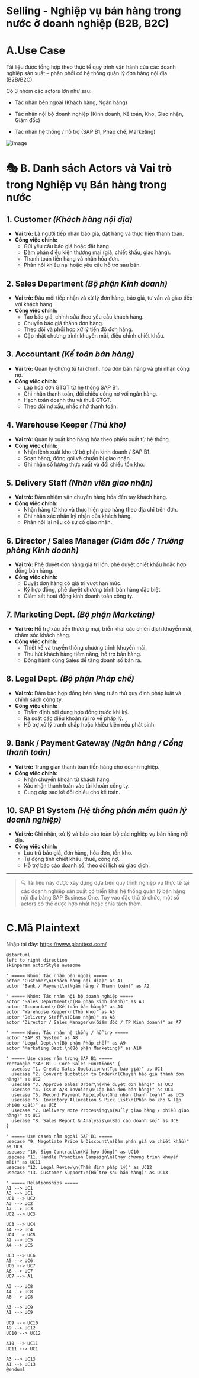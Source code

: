 # Selling - Nghiệp vụ bán hàng trong nước ở doanh nghiệp (B2B, B2C)
# A.Use Case

Tài liệu được tổng hợp theo thực tế quy trình vận hành của các doanh nghiệp sản xuất – phân phối có hệ thống quản lý đơn hàng nội địa (B2B/B2C).

Có 3 nhóm các actors lớn như sau:

- Tác nhân bên ngoài (Khách hàng, Ngân hàng)

- Tác nhân nội bộ doanh nghiệp (Kinh doanh, Kế toán, Kho, Giao nhận, Giám đốc)

- Tác nhân hệ thống / hỗ trợ (SAP B1, Pháp chế, Marketing)

![image](https://github.com/user-attachments/assets/289be98b-0488-4716-8803-d1c10d16c571)

# 🎭 B. Danh sách Actors và Vai trò trong Nghiệp vụ Bán hàng trong nước

## 1. **Customer** *(Khách hàng nội địa)*

- **Vai trò:** Là người tiếp nhận báo giá, đặt hàng và thực hiện thanh toán.
- **Công việc chính:**
  - Gửi yêu cầu báo giá hoặc đặt hàng.
  - Đàm phán điều kiện thương mại (giá, chiết khấu, giao hàng).
  - Thanh toán tiền hàng và nhận hóa đơn.
  - Phản hồi khiếu nại hoặc yêu cầu hỗ trợ sau bán.

## 2. **Sales Department** *(Bộ phận Kinh doanh)*

- **Vai trò:** Đầu mối tiếp nhận và xử lý đơn hàng, báo giá, tư vấn và giao tiếp với khách hàng.
- **Công việc chính:**
  - Tạo báo giá, chỉnh sửa theo yêu cầu khách hàng.
  - Chuyển báo giá thành đơn hàng.
  - Theo dõi và phối hợp xử lý tiến độ đơn hàng.
  - Cập nhật chương trình khuyến mãi, điều chỉnh chiết khấu.

## 3. **Accountant** *(Kế toán bán hàng)*

- **Vai trò:** Quản lý chứng từ tài chính, hóa đơn bán hàng và ghi nhận công nợ.
- **Công việc chính:**
  - Lập hóa đơn GTGT từ hệ thống SAP B1.
  - Ghi nhận thanh toán, đối chiếu công nợ với ngân hàng.
  - Hạch toán doanh thu và thuế GTGT.
  - Theo dõi nợ xấu, nhắc nhở thanh toán.

## 4. **Warehouse Keeper** *(Thủ kho)*

- **Vai trò:** Quản lý xuất kho hàng hóa theo phiếu xuất từ hệ thống.
- **Công việc chính:**
  - Nhận lệnh xuất kho từ bộ phận kinh doanh / SAP B1.
  - Soạn hàng, đóng gói và chuẩn bị giao nhận.
  - Ghi nhận số lượng thực xuất và đối chiếu tồn kho.

## 5. **Delivery Staff** *(Nhân viên giao nhận)*

- **Vai trò:** Đảm nhiệm vận chuyển hàng hóa đến tay khách hàng.
- **Công việc chính:**
  - Nhận hàng từ kho và thực hiện giao hàng theo địa chỉ trên đơn.
  - Ghi nhận xác nhận ký nhận của khách hàng.
  - Phản hồi lại nếu có sự cố giao nhận.

## 6. **Director / Sales Manager** *(Giám đốc / Trưởng phòng Kinh doanh)*

- **Vai trò:** Phê duyệt đơn hàng giá trị lớn, phê duyệt chiết khấu hoặc hợp đồng bán hàng.
- **Công việc chính:**
  - Duyệt đơn hàng có giá trị vượt hạn mức.
  - Ký hợp đồng, phê duyệt chương trình bán hàng đặc biệt.
  - Giám sát hoạt động kinh doanh toàn công ty.

## 7. **Marketing Dept.** *(Bộ phận Marketing)*

- **Vai trò:** Hỗ trợ xúc tiến thương mại, triển khai các chiến dịch khuyến mãi, chăm sóc khách hàng.
- **Công việc chính:**
  - Thiết kế và truyền thông chương trình khuyến mãi.
  - Thu hút khách hàng tiềm năng, hỗ trợ bán hàng.
  - Đồng hành cùng Sales để tăng doanh số bán ra.

## 8. **Legal Dept.** *(Bộ phận Pháp chế)*

- **Vai trò:** Đảm bảo hợp đồng bán hàng tuân thủ quy định pháp luật và chính sách công ty.
- **Công việc chính:**
  - Thẩm định nội dung hợp đồng trước khi ký.
  - Rà soát các điều khoản rủi ro về pháp lý.
  - Hỗ trợ xử lý tranh chấp hoặc khiếu kiện nếu phát sinh.

## 9. **Bank / Payment Gateway** *(Ngân hàng / Cổng thanh toán)*

- **Vai trò:** Trung gian thanh toán tiền hàng cho doanh nghiệp.
- **Công việc chính:**
  - Nhận chuyển khoản từ khách hàng.
  - Xác nhận thanh toán vào tài khoản công ty.
  - Cung cấp sao kê đối chiếu cho kế toán.

## 10. **SAP B1 System** *(Hệ thống phần mềm quản lý doanh nghiệp)*

- **Vai trò:** Ghi nhận, xử lý và báo cáo toàn bộ các nghiệp vụ bán hàng nội địa.
- **Công việc chính:**
  - Lưu trữ báo giá, đơn hàng, hóa đơn, tồn kho.
  - Tự động tính chiết khấu, thuế, công nợ.
  - Hỗ trợ báo cáo doanh số, theo dõi lịch sử giao dịch.

---

> 🔍 Tài liệu này được xây dựng dựa trên quy trình nghiệp vụ thực tế tại các doanh nghiệp sản xuất có triển khai hệ thống quản lý bán hàng nội địa bằng SAP Business One. Tùy vào đặc thù tổ chức, một số actors có thể được hợp nhất hoặc chia tách thêm.

# C.Mã Plaintext
Nhập tại đây: https://www.planttext.com/

```
@startuml
left to right direction
skinparam actorStyle awesome

' ===== Nhóm: Tác nhân bên ngoài =====
actor "Customer\n(Khách hàng nội địa)" as A1
actor "Bank / Payment\n(Ngân hàng / Thanh toán)" as A2

' ===== Nhóm: Tác nhân nội bộ doanh nghiệp =====
actor "Sales Department\n(Bộ phận Kinh doanh)" as A3
actor "Accountant\n(Kế toán bán hàng)" as A4
actor "Warehouse Keeper\n(Thủ kho)" as A5
actor "Delivery Staff\n(Giao nhận)" as A6
actor "Director / Sales Manager\n(Giám đốc / TP Kinh doanh)" as A7

' ===== Nhóm: Tác nhân hệ thống / hỗ trợ =====
actor "SAP B1 System" as A8
actor "Legal Dept.\n(Bộ phận Pháp chế)" as A9
actor "Marketing Dept.\n(Bộ phận Marketing)" as A10

' ===== Use cases nằm trong SAP B1 =====
rectangle "SAP B1 - Core Sales Functions" {
  usecase "1. Create Sales Quotation\n(Tạo báo giá)" as UC1
  usecase "2. Convert Quotation to Order\n(Chuyển báo giá thành đơn hàng)" as UC2
  usecase "3. Approve Sales Order\n(Phê duyệt đơn hàng)" as UC3
  usecase "4. Issue A/R Invoice\n(Lập hóa đơn bán hàng)" as UC4
  usecase "5. Record Payment Receipt\n(Ghi nhận thanh toán)" as UC5
  usecase "6. Inventory Allocation & Pick List\n(Phân bổ kho & lập phiếu xuất)" as UC6
  usecase "7. Delivery Note Processing\n(Xử lý giao hàng / phiếu giao hàng)" as UC7
  usecase "8. Sales Report & Analysis\n(Báo cáo doanh số)" as UC8
}

' ===== Use cases nằm ngoài SAP B1 =====
usecase "9. Negotiate Price & Discount\n(Đàm phán giá và chiết khấu)" as UC9
usecase "10. Sign Contract\n(Ký hợp đồng)" as UC10
usecase "11. Handle Promotion Campaign\n(Chạy chương trình khuyến mãi)" as UC11
usecase "12. Legal Review\n(Thẩm định pháp lý)" as UC12
usecase "13. Customer Support\n(Hỗ trợ sau bán hàng)" as UC13

' ===== Relationships =====
A1 --> UC1
A3 --> UC1
UC1 --> UC2
A3 --> UC2
A7 --> UC3
UC2 --> UC3

UC3 --> UC4
A4 --> UC4
UC4 --> UC5
A2 --> UC5
A4 --> UC5

UC3 --> UC6
A5 --> UC6
UC6 --> UC7
A6 --> UC7
UC7 --> A1

A3 --> UC8
A4 --> UC8
A8 --> UC8

A3 --> UC9
A1 --> UC9

UC9 --> UC10
A9 --> UC12
UC10 --> UC12

A10 --> UC11
UC11 --> UC1

A3 --> UC13
A1 --> UC13
@enduml

```
